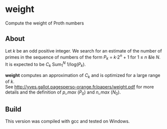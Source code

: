 # weight
Compute the weight of Proth numbers

## About

Let *k* be an odd positive integer. We search for an estimate of the number of primes in the sequence of numbers of the form *P*<sub>*k*</sub> = *k*·2<sup>*n*</sup> + 1 for 1 &le; *n* &le *N*. It is expected to be *C*<sub>*k*</sub> Sum<sub>1</sub><sup>*N*</sup> 1/log(*P*<sub>*k*</sub>).  

**weight** computes an approximation of *C*<sub>*k*</sub> and is optimized for a large range of *k*.  
See http://yves.gallot.pagesperso-orange.fr/papers/weight.pdf for more details and the definition of *p_max* (*P*<sub>0</sub>) and *n_max* (*N*<sub>0</sub>).

## Build

This version was compiled with gcc and tested on Windows.
